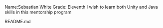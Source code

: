 Name:Sebastian White
Grade: Eleventh
I wish to learn both Unity and Java skills in this mentorship program

 README.md
